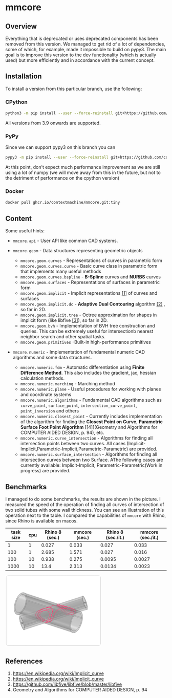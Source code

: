 # mmcore
## Overview
Everything that is deprecated or uses deprecated components has been removed from this version. 
We managed to get rid of a lot of dependencies, some of which, for example, made it impossible to build on pypy3. 
The main goal is to improve this version to the dev functionality (which is actually used) but more efficiently and in accordance with the current concept. 

## Installation

To install a version from this particular branch, use the following:

### CPython 

```bash
python3 -m pip install --user --force-reinstall git+https://github.com/contextmachine/mmcore.git@tiny
```
All versions from 3.9 onwards are supported.
### PyPy
Since we can support pypy3 on this branch you can 
```bash
pypy3 -m pip install --user --force-reinstall git+https://github.com/contextmachine/mmcore.git@tiny
```
At this point, don't expect much performance improvement as we are still using a lot of numpy (we will move away from this in the future, but not to the detriment of performance on the cpython version)
### Docker
```bash
docker pull ghcr.io/contextmachine/mmcore.git:tiny
```


## Content
Some useful hints:
- `mmcore.api` - User API like common CAD systems.

- `mmcore.geom` - Data structures representing geometric objects
  - `mmcore.geom.curves` - Representations of curves in parametric form
  - `mmcore.geom.curves.curve` - Basic curve class in parametric form that implements many useful methods
  - `mmcore.geom.curves.bspline` - **B-Spline** curves and **NURBS** curves
  - `mmcore.geom.surfaces` - Representations of surfaces in parametric form
  - `mmcore.geom.implicit` - Implicit representations [[1]](https://en.wikipedia.org/wiki/Implicit_curve)  of curves and surfaces  
  - `mmcore.geom.implicit.dc` - **Adaptive Dual Contouring** algorithm [[2]](https://www.cs.wustl.edu/~taoju/research/interfree_paper_final.pdf) , so far in 2D. 
  - `mmcore.geom.implicit.tree` - Octree approximation for shapes in implicit form (like libfive [[3]](https://github.com/libfive/libfive)), so far in 2D.  
  - `mmcore.geom.bvh` - Implementation of BVH tree construction and queries. This can be extremely useful for intersectionb nearest neighbor search and other spatial tasks. 
  - `mmcore.geom.primitives` -Built-in high-performance primitives 
- `mmcore.numeric` - Implementation of fundamental numeric CAD algorithms and some data structures. 
 
  - `mmcore.numeric.fdm` - Automatic differentiation using **Finite Difference Method**. This also includes the gradient, jac, hessian calculation methods.
  - `mmcore.numeric.marching` - Marching method
  - `mmcore.numeric.plane` - Useful procedures for working with planes and coordinate systems
  - `mmcore.numeric.algorithms` - Fundamental CAD algorithms such as `curve_point`, `surface_point`, `intersection_curve_point`, `point_inversion` and others
  - `mmcore.numeric.closest_point` - Currently includes implementation of the algorithm for finding the **Closest Point on Curve**, **Parametric Surface Foot Point Algorithm** [[4]](Geometry and Algorithms for COMPUTER AIDED DESIGN, p. 94), etc.
  - `mmcore.numeric.curve_intersection` - Algorithms for finding all intersection points between two curves. All cases (Implicit-Implicit,Parametric-Implicit,Parametric-Parametric) are provided.
  - `mmcore.numeric.surface_intersection` - Algorithms for finding all intersection curves between two Surface. AThe following cases are currently available: Implicit-Implicit, Parametric-Parametric(Work in progress) are provided.

## Benchmarks
I managed to do some benchmarks, the results are shown in the picture. I measured the speed of the operation of finding all curves of intersection of two solid tubes with some wall thickness. You can see an illustration of this operation next to the table. I compared the capabilities of `mmcore` with Rhino, since Rhino is available on macos.

| task  size | cpu  | 	Rhino 8 (sec.) | 	mmcore (sec.) | 	 Rhino 8 (sec./it.)	 | mmcore (sec./it.) |
|------------|------|-----------------|----------------|-----------------------|-------------------|
| 1          | 	1	  | 0.027           | 	0.033         | 	0.027                | 	0.033            |
| 100        | 	1	  | 2.685           | 	1.571         | 	0.027                | 	0.016            |
| 100        | 	10	 | 0.938           | 	0.275         | 	0.0095               | 	0.0027           |
| 1000       | 	10	 | 13.4            | 	2.313         | 	0.0134               | 	0.0023           |
  
<img src="notes/images/implicit_tubes_intersection.png" width="300"/>


## References
1. https://en.wikipedia.org/wiki/Implicit_curve
2. https://en.wikipedia.org/wiki/Implicit_curve
3. https://github.com/libfive/libfive/blob/master/libfive
4. Geometry and Algorithms for COMPUTER AIDED DESIGN, p. 94
